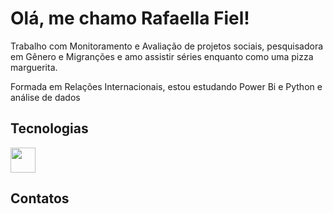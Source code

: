# Olá, me chamo Rafaella Fiel!

Trabalho com Monitoramento e Avaliação de projetos sociais, pesquisadora em Gênero e Migranções e amo assistir séries enquanto como uma pizza marguerita.

Formada em Relações Internacionais, estou estudando Power Bi e Python e análise de dados


## Tecnologias

<img src="https://cdn.jsdelivr.net/gh/devicons/devicon/icons/git/git-original.svg" width="40" /> 


## Contatos
